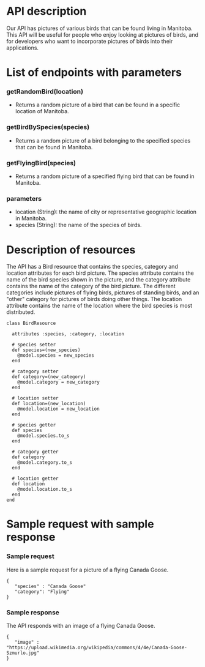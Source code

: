 # API description

Our API has pictures of various birds that can be found living in Manitoba. This API will be useful for people who enjoy looking at pictures of birds, and for developers who want to incorporate pictures of birds into their applications.


# List of endpoints with parameters
### getRandomBird(location)
 - Returns a random picture of a bird that can be found in a specific location of Manitoba.
### getBirdBySpecies(species)
 - Returns a random picture of a bird belonging to the specified species that can be found in Manitoba.
### getFlyingBird(species)
 - Returns a random picture of a specified flying bird that can be found in Manitoba.
### parameters
 - location (String): the name of city or representative geographic location in Manitoba.
 - species (String): the name of the species of birds. 
# Description of resources

The API has a Bird resource that contains the species, category and location attributes for each bird picture. The species attribute contains the name of the bird species shown in the picture, and the category attribute contains the name of the category of the bird picture. The different categories include pictures of flying birds, pictures of standing birds, and an "other" category for pictures of birds doing other things. The location attribute contains the name of the location where the bird species is most distributed.

```
class BirdResource

  attributes :species, :category, :location

  # species setter
  def species=(new_species)
    @model.species = new_species
  end
  
  # category setter
  def category=(new_category)
    @model.category = new_category
  end
  
  # location setter
  def location=(new_location)
    @model.location = new_location
  end
  
  # species getter
  def species
    @model.species.to_s
  end
  
  # category getter
  def category
    @model.category.to_s
  end
  
  # location getter
  def location
    @model.location.to_s
  end
end
```

# Sample request with sample response
### Sample request
Here is a sample request for a picture of a flying Canada Goose.

```
{
   "species" : "Canada Goose"
   "category": "Flying"
}
```
### Sample response
The API responds with an image of a flying Canada Goose.
```
{
   "image" : "https://upload.wikimedia.org/wikipedia/commons/4/4e/Canada-Goose-Szmurlo.jpg"
}
```


